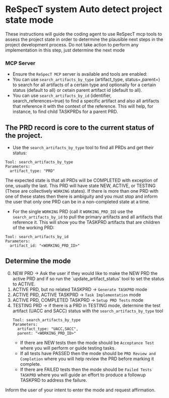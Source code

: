 # ReSpecT system Auto detect project state mode
These instructions will guide the coding agent to use ReSpecT mcp tools to assess the project state in order to determine the plausible next steps in the project development process.  Do not take action to perform any implementation in this step, just determine the next mode

### MCP Server
- Ensure the `ReSpecT MCP` server is available and tools are enabled:
- You can use `search_artifacts_by_type` (artifact_type, status=,parent=) to search for all artifacts of a certain type and optionally for a certain status (default to all) or cetain parent artifact id (default to all).
- You can use `search_artifacts_by_id` (identifier, search_references=true) to find a specific artifact and also all artifacts that reference it with the context of the reference.  This will help, for instance, to find child TASKPRDs for a parent PRD.

## The PRD record is core to the current status of the project.
- Use the `search_artifacts_by_type` tool to find all PRDs and get their status:

```
Tool: search_artifacts_by_type
Parameters:
  artifact_type: "PRD"
```
The expected state is that all PRDs will be COMPLETED with exception of one, usually the last.  This PRD will have state NEW, ACTIVE, or TESTING (These are collectively `WORKING` states).  If there is more than one PRD with one of these states then there is ambiguity and you must stop and inform the user that only one PRD can be in a non-completed state at a time.
- For the single `WORKING` PRD (call it `WORKING_PRD_ID`) use the `search_artifacts_by_id` to pull the primary artifacts and all artifacts that reference it.  This will show you the TASKPRD artifacts that are children of the working PRD:
```
Tool: search_artifacts_by_id
Parameters:
  artifact_id: "<WORKING_PRD_ID>"
```

## Determine the mode
0. NEW PRD -> Ask the user if they would like to make the NEW PRD the active PRD and if so run the `update_artifact_status' tool to set the status to ACTIVE.
1. ACTIVE PRD, but no related TASKPRD -> `Generate TASKPRD` mode
2. ACTIVE PRD, ACTIVE TASKPRD -> `Task Implementation` mode
3. ACTIVE PRD, COMPLETED TASKPRD -> `Setup PRD Tests` mode
4. TESTING PRD -> if there is a PRD in TESTING mode, determine the test artifact (UACC and SACC) status with the `search_artifacts_by_type` tool
    ```
    Tool: search_artifacts_by_type
    Parameters:
      artifact_type: "UACC,SACC",
      parent: "<WORKING_PRD_ID>"
    ```
    - If there are NEW tests then the mode should be `Acceptance Test` where you will perform or guide testing tasks.
    - If all tests have PASSED then the mode should be `PRD Review and Completion` where you will help review the PRD before marking it complete.
    - If there are FAILED tests then the mode should be `Failed Tests TASKPRD` where you will guide an effort to produce a followup TASKPRD to address the failure.


Inform the user of your intent to enter the mode and request affirmation.
